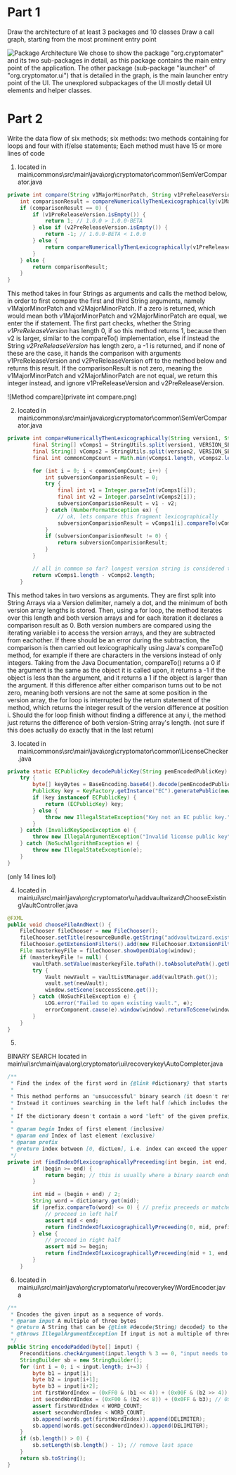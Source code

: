 # Part 1
Draw the architecture of ​at least 3 packages and 10 classes
Draw a call graph, starting from the most prominent entry point

![Package Architecture](Architecture-01.png)
We chose to show the package "org.cryptomater" and its two sub-packages in detail, as this package contains the main entry point of the application. 
The other package (sub-package "launcher" of "org.cryptomator.ui") that is detailed in the graph, is the main launcher entry point of the UI.
The unexplored subpackages of the UI mostly detail UI elements and helper classes.

# Part 2
Write the data flow of six methods; ​six methods: ​two methods containing ​for loops and ​four with ​if/else statements; Each method must have 15 or more lines of code

1. located in main\commons\src\main\java\org\cryptomator\common\SemVerComparator.java
```Java
private int compare(String v1MajorMinorPatch, String v1PreReleaseVersion, String v2MajorMinorPatch, String v2PreReleaseVersion) {
	int comparisonResult = compareNumericallyThenLexicographically(v1MajorMinorPatch, v2MajorMinorPatch);
	if (comparisonResult == 0) {
		if (v1PreReleaseVersion.isEmpty()) {
			return 1; // 1.0.0 > 1.0.0-BETA
		} else if (v2PreReleaseVersion.isEmpty()) {
			return -1; // 1.0.0-BETA < 1.0.0
		} else {
			return compareNumericallyThenLexicographically(v1PreReleaseVersion, v2PreReleaseVersion);
		}
	} else {
		return comparisonResult;
	}
}
```
This method takes in four Strings as arguments and calls the method below, in order to first compare the first and third String arguments, namely v1MajorMinorPatch and v2MajorMinorPatch.
If a zero is returned, which would mean both v1MajorMinorPatch and v2MajorMinorPatch are equal, we enter the if statement. 
The first part checks, whether the String *v1PreReleaseVersion* has length 0, if so this method returns 1, because then v2 is larger, similar to the compareTo() implementation, 
else if instead the String *v2PreReleaseVersion* has length zero, a -1 is returned, and if none of these are the case, it hands the comparison with arguments v1PreReleaseVersion and v2PreReleaseVersion off to the method below and returns this result.
If the comparisonResult is not zero, meaning the v1MajorMinorPatch and v2MajorMinorPatch are not equal, we return this integer instead, and ignore v1PreReleaseVersion and v2PreReleaseVersion.

![Method compare](private int compare.png)

2. located in main\commons\src\main\java\org\cryptomator\common\SemVerComparator.java
```Java
private int compareNumericallyThenLexicographically(String version1, String version2) {
		final String[] vComps1 = StringUtils.split(version1, VERSION_SEP);
		final String[] vComps2 = StringUtils.split(version2, VERSION_SEP);
		final int commonCompCount = Math.min(vComps1.length, vComps2.length);

		for (int i = 0; i < commonCompCount; i++) {
			int subversionComparisionResult = 0;
			try {
				final int v1 = Integer.parseInt(vComps1[i]);
				final int v2 = Integer.parseInt(vComps2[i]);
				subversionComparisionResult = v1 - v2;
			} catch (NumberFormatException ex) {
				// ok, lets compare this fragment lexicographically
				subversionComparisionResult = vComps1[i].compareTo(vComps2[i]);
			}
			if (subversionComparisionResult != 0) {
				return subversionComparisionResult;
			}
		}

		// all in common so far? longest version string is considered the higher version:
		return vComps1.length - vComps2.length;
	}
``` 
This method takes in two versions as arguments. They are first split into String Arrays via a Version delimiter, namely a dot, and the minimum of both version array lengths is stored.
Then, using a for loop, the method iterates over this length and both version arrays and for each iteration it declares a comparison result as 0.
Both version numbers are compared using the iterating variable i to access the version arrays, and they are subtracted from eachother. If there should be an error during the subtraction, 
the comparison is then carried out lexicographically using Java's compareTo() method, for example if there are characters in the versions instead of only integers.
Taking from the Java Documentation, compareTo() returns a 0 if the argument is the same as the object it is called upon, it returns a -1 if the object is less than the argument, and it
returns a 1 if the object is larger than the argument.
If this difference after either comparison turns out to be not zero, meaning both versions are not the same at some position in the version array, the for loop is interrupted by 
the return statement of the method, which returns the integer result of the version difference at position i.
Should the for loop finish without finding a difference at any i, the method just returns the difference of both version-String array's length.
(not sure if this does actually do exactly that in the last return)

3. located in main\commons\src\main\java\org\cryptomator\common\LicenseChecker.java
```Java
private static ECPublicKey decodePublicKey(String pemEncodedPublicKey) {
	try {
		byte[] keyBytes = BaseEncoding.base64().decode(pemEncodedPublicKey);
		PublicKey key = KeyFactory.getInstance("EC").generatePublic(new X509EncodedKeySpec(keyBytes));
		if (key instanceof ECPublicKey) {
			return (ECPublicKey) key;
		} else {
			throw new IllegalStateException("Key not an EC public key.");
		}
	} catch (InvalidKeySpecException e) {
		throw new IllegalArgumentException("Invalid license public key", e);
	} catch (NoSuchAlgorithmException e) {
		throw new IllegalStateException(e);
	}
}
```
(only 14 lines lol)	

4. located in main\ui\src\main\java\org\cryptomator\ui\addvaultwizard\ChooseExistingVaultController.java
```Java
@FXML
public void chooseFileAndNext() {
	FileChooser fileChooser = new FileChooser();
	fileChooser.setTitle(resourceBundle.getString("addvaultwizard.existing.filePickerTitle"));
	fileChooser.getExtensionFilters().add(new FileChooser.ExtensionFilter("Cryptomator Masterkey", "*.cryptomator"));
	File masterkeyFile = fileChooser.showOpenDialog(window);
	if (masterkeyFile != null) {
		vaultPath.setValue(masterkeyFile.toPath().toAbsolutePath().getParent());
		try {
			Vault newVault = vaultListManager.add(vaultPath.get());
			vault.set(newVault);
			window.setScene(successScene.get());
		} catch (NoSuchFileException e) {
			LOG.error("Failed to open existing vault.", e);
			errorComponent.cause(e).window(window).returnToScene(window.getScene()).build().showErrorScene();
		}
	}
}
```
5.
BINARY SEARCH
located in main\ui\src\main\java\org\cryptomator\ui\recoverykey\AutoCompleter.java
```Java
/**
 * Find the index of the first word in {@link #dictionary} that starts with a given prefix.
 * 
 * This method performs an "unsuccessful" binary search (it doesn't return when encountering an exact match).
 * Instead it continues searching in the left half (which includes the exact match) until only one element is left.
 * 
 * If the dictionary doesn't contain a word "left" of the given prefix, this method returns an invalid index, though.
 *
 * @param begin Index of first element (inclusive)
 * @param end Index of last element (exclusive)
 * @param prefix
 * @return index between [0, dictLen], i.e. index can exceed the upper bounds of {@link #dictionary}.
 */
private int findIndexOfLexicographicallyPreceeding(int begin, int end, String prefix) {
		if (begin >= end) {
			return begin; // this is usually where a binary search ends "unsuccessful"
		}

		int mid = (begin + end) / 2;
		String word = dictionary.get(mid);
		if (prefix.compareTo(word) <= 0) { // prefix preceeds or matches word
			// proceed in left half
			assert mid < end;
			return findIndexOfLexicographicallyPreceeding(0, mid, prefix);
		} else {
			// proceed in right half
			assert mid >= begin;
			return findIndexOfLexicographicallyPreceeding(mid + 1, end, prefix);
		}
	}
```
6. located in main\ui\src\main\java\org\cryptomator\ui\recoverykey\WordEncoder.java
``` Java
/**
 * Encodes the given input as a sequence of words.
 * @param input A multiple of three bytes
 * @return A String that can be {@link #decode(String) decoded} to the input again.
 * @throws IllegalArgumentException If input is not a multiple of three bytes
 */
public String encodePadded(byte[] input) {
	Preconditions.checkArgument(input.length % 3 == 0, "input needs to be padded to a multipe of three");
	StringBuilder sb = new StringBuilder();
	for (int i = 0; i < input.length; i+=3) {
		byte b1 = input[i];
		byte b2 = input[i+1];
		byte b3 = input[i+2];
		int firstWordIndex = (0xFF0 & (b1 << 4)) + (0x00F & (b2 >> 4)); // 0xFFF000
		int secondWordIndex = (0xF00 & (b2 << 8)) + (0x0FF & b3); // 0x000FFF
		assert firstWordIndex < WORD_COUNT;
		assert secondWordIndex < WORD_COUNT;
		sb.append(words.get(firstWordIndex)).append(DELIMITER);
		sb.append(words.get(secondWordIndex)).append(DELIMITER);
	}
	if (sb.length() > 0) {
		sb.setLength(sb.length() - 1); // remove last space
	}
	return sb.toString();
}
```
